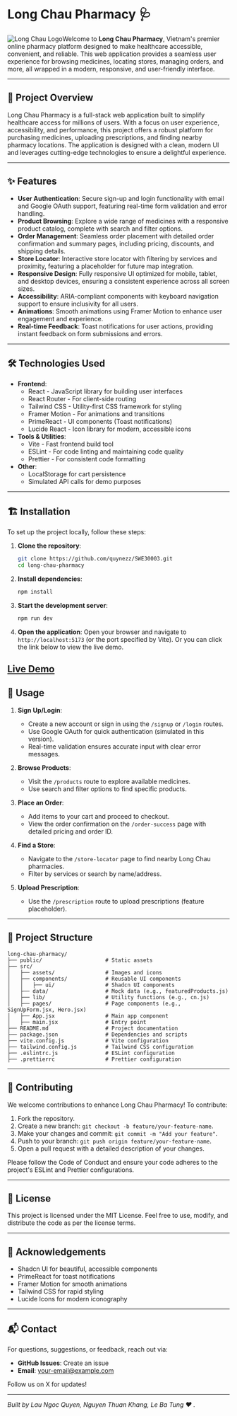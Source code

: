 # Long Chau Pharmacy 🩺

![Long Chau Logo](src/assets/logo.jpg)Welcome to **Long Chau Pharmacy**, Vietnam's premier online pharmacy platform designed to make healthcare accessible, convenient, and reliable. This web application provides a seamless user experience for browsing medicines, locating stores, managing orders, and more, all wrapped in a modern, responsive, and user-friendly interface.

---

## 🚀 Project Overview

Long Chau Pharmacy is a full-stack web application built to simplify healthcare access for millions of users. With a focus on user experience, accessibility, and performance, this project offers a robust platform for purchasing medicines, uploading prescriptions, and finding nearby pharmacy locations. The application is designed with a clean, modern UI and leverages cutting-edge technologies to ensure a delightful experience.

---

## ✨ Features

- **User Authentication**: Secure sign-up and login functionality with email and Google OAuth support, featuring real-time form validation and error handling.
- **Product Browsing**: Explore a wide range of medicines with a responsive product catalog, complete with search and filter options.
- **Order Management**: Seamless order placement with detailed order confirmation and summary pages, including pricing, discounts, and shipping details.
- **Store Locator**: Interactive store locator with filtering by services and proximity, featuring a placeholder for future map integration.
- **Responsive Design**: Fully responsive UI optimized for mobile, tablet, and desktop devices, ensuring a consistent experience across all screen sizes.
- **Accessibility**: ARIA-compliant components with keyboard navigation support to ensure inclusivity for all users.
- **Animations**: Smooth animations using Framer Motion to enhance user engagement and experience.
- **Real-time Feedback**: Toast notifications for user actions, providing instant feedback on form submissions and errors.

---

## 🛠️ Technologies Used

- **Frontend**:
  - React - JavaScript library for building user interfaces
  - React Router - For client-side routing
  - Tailwind CSS - Utility-first CSS framework for styling
  - Framer Motion - For animations and transitions
  - PrimeReact - UI components (Toast notifications)
  - Lucide React - Icon library for modern, accessible icons
- **Tools & Utilities**:
  - Vite - Fast frontend build tool
  - ESLint - For code linting and maintaining code quality
  - Prettier - For consistent code formatting
- **Other**:
  - LocalStorage for cart persistence
  - Simulated API calls for demo purposes

---

## 🏗️ Installation

To set up the project locally, follow these steps:

1. **Clone the repository**:

   ```bash
   git clone https://github.com/quynezz/SWE30003.git
   cd long-chau-pharmacy
   ```

2. **Install dependencies**:

   ```bash
   npm install
   ```

3. **Start the development server**:

   ```bash
   npm run dev
   ```

4. **Open the application**: Open your browser and navigate to `http://localhost:5173` (or the port specified by Vite). Or you can click the link below to view the live demo.


[Live Demo](longchaupmc.vercel.app/)
---

## 🚀 Usage

1. **Sign Up/Login**:

   - Create a new account or sign in using the `/signup` or `/login` routes.
   - Use Google OAuth for quick authentication (simulated in this version).
   - Real-time validation ensures accurate input with clear error messages.

2. **Browse Products**:

   - Visit the `/products` route to explore available medicines.
   - Use search and filter options to find specific products.

3. **Place an Order**:

   - Add items to your cart and proceed to checkout.
   - View the order confirmation on the `/order-success` page with detailed pricing and order ID.

4. **Find a Store**:

   - Navigate to the `/store-locator` page to find nearby Long Chau pharmacies.
   - Filter by services or search by name/address.

5. **Upload Prescription**:

   - Use the `/prescription` route to upload prescriptions (feature placeholder).

---

## 📂 Project Structure

```
long-chau-pharmacy/
├── public/                    # Static assets
├── src/
│   ├── assets/                # Images and icons
│   ├── components/            # Reusable UI components
│   │   ├── ui/                # Shadcn UI components
│   ├── data/                  # Mock data (e.g., featuredProducts.js)
│   ├── lib/                   # Utility functions (e.g., cn.js)
│   ├── pages/                 # Page components (e.g., SignUpForm.jsx, Hero.jsx)
│   ├── App.jsx                # Main app component
│   ├── main.jsx               # Entry point
├── README.md                  # Project documentation
├── package.json               # Dependencies and scripts
├── vite.config.js             # Vite configuration
├── tailwind.config.js         # Tailwind CSS configuration
├── .eslintrc.js               # ESLint configuration
├── .prettierrc                # Prettier configuration
```

---

## 🤝 Contributing

We welcome contributions to enhance Long Chau Pharmacy! To contribute:

1. Fork the repository.
2. Create a new branch: `git checkout -b feature/your-feature-name`.
3. Make your changes and commit: `git commit -m "Add your feature"`.
4. Push to your branch: `git push origin feature/your-feature-name`.
5. Open a pull request with a detailed description of your changes.

Please follow the Code of Conduct and ensure your code adheres to the project's ESLint and Prettier configurations.

---

## 📜 License

This project is licensed under the MIT License. Feel free to use, modify, and distribute the code as per the license terms.

---

## 🙌 Acknowledgements

- Shadcn UI for beautiful, accessible components
- PrimeReact for toast notifications
- Framer Motion for smooth animations
- Tailwind CSS for rapid styling
- Lucide Icons for modern iconography

---

## 📬 Contact

For questions, suggestions, or feedback, reach out via:

- **GitHub Issues**: Create an issue
- **Email**: your-email@example.com

Follow us on X for updates!

---

*Built by *Lau Ngoc Quyen*, *Nguyen Thuan Khang*, *Le Ba Tung* ❤️ .*
